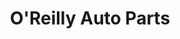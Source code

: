---
title: "O'Reilly Auto Parts"
url: /boise/oreilly-auto-parts-west-overland-road/
shop: Autoteile
---